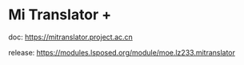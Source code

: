 # Mi Translator +

doc: https://mitranslator.project.ac.cn

release: https://modules.lsposed.org/module/moe.lz233.mitranslator
